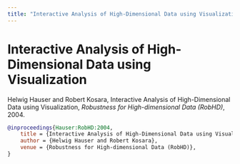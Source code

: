 ```yaml
---
title: "Interactive Analysis of High-Dimensional Data using Visualization"
---
```


# Interactive Analysis of High-Dimensional Data using Visualization

Helwig Hauser and Robert Kosara, Interactive Analysis of High-Dimensional Data using Visualization, _Robustness for High-dimensional Data (RobHD)_, 2004.


```bibtex
@inproceedings{Hauser:RobHD:2004,
	title = {Interactive Analysis of High-Dimensional Data using Visualization},
	author = {Helwig Hauser and Robert Kosara},
	venue = {Robustness for High-dimensional Data (RobHD)},
}
```

